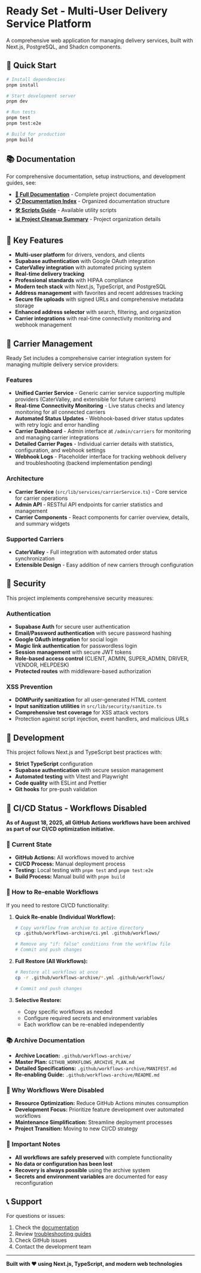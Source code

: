# Ready Set - Multi-User Delivery Service Platform

A comprehensive web application for managing delivery services, built with Next.js, PostgreSQL, and Shadcn components.

## 🚀 Quick Start

```bash
# Install dependencies
pnpm install

# Start development server
pnpm dev

# Run tests
pnpm test
pnpm test:e2e

# Build for production
pnpm build
```

## 📚 Documentation

For comprehensive documentation, setup instructions, and development guides, see:

- **[📖 Full Documentation](docs/README.md)** - Complete project documentation
- **[📋 Documentation Index](docs/DOCUMENTATION_INDEX.md)** - Organized documentation structure
- **[🛠️ Scripts Guide](scripts/README.md)** - Available utility scripts
- **[📊 Project Cleanup Summary](docs/PROJECT_CLEANUP_SUMMARY.md)** - Project organization details

## 🎯 Key Features

- **Multi-user platform** for drivers, vendors, and clients
- **Supabase authentication** with Google OAuth integration
- **CaterValley integration** with automated pricing system
- **Real-time delivery tracking**
- **Professional standards** with HIPAA compliance
- **Modern tech stack** with Next.js, TypeScript, and PostgreSQL
- **Address management** with favorites and recent addresses tracking
- **Secure file uploads** with signed URLs and comprehensive metadata storage
- **Enhanced address selector** with search, filtering, and organization
- **Carrier integrations** with real-time connectivity monitoring and webhook management

## 🚚 Carrier Management

Ready Set includes a comprehensive carrier integration system for managing multiple delivery service providers:

### Features
- **Unified Carrier Service** - Generic carrier service supporting multiple providers (CaterValley, and extensible for future carriers)
- **Real-time Connectivity Monitoring** - Live status checks and latency monitoring for all connected carriers
- **Automated Status Updates** - Webhook-based driver status updates with retry logic and error handling
- **Carrier Dashboard** - Admin interface at `/admin/carriers` for monitoring and managing carrier integrations
- **Detailed Carrier Pages** - Individual carrier details with statistics, configuration, and webhook settings
- **Webhook Logs** - Placeholder interface for tracking webhook delivery and troubleshooting (backend implementation pending)

### Architecture
- **Carrier Service** (`src/lib/services/carrierService.ts`) - Core service for carrier operations
- **Admin API** - RESTful API endpoints for carrier statistics and management
- **Carrier Components** - React components for carrier overview, details, and summary widgets

### Supported Carriers
- **CaterValley** - Full integration with automated order status synchronization
- **Extensible Design** - Easy addition of new carriers through configuration

## 🔐 Security

This project implements comprehensive security measures:

### Authentication
- **Supabase Auth** for secure user authentication
- **Email/Password authentication** with secure password hashing
- **Google OAuth integration** for social login
- **Magic link authentication** for passwordless login
- **Session management** with secure JWT tokens
- **Role-based access control** (CLIENT, ADMIN, SUPER_ADMIN, DRIVER, VENDOR, HELPDESK)
- **Protected routes** with middleware-based authorization

### XSS Prevention
- **DOMPurify sanitization** for all user-generated HTML content
- **Input sanitization utilities** in `src/lib/security/sanitize.ts`
- **Comprehensive test coverage** for XSS attack vectors
- Protection against script injection, event handlers, and malicious URLs

## 🔧 Development

This project follows Next.js and TypeScript best practices with:

- **Strict TypeScript** configuration
- **Supabase authentication** with secure session management
- **Automated testing** with Vitest and Playwright
- **Code quality** with ESLint and Prettier
- **Git hooks** for pre-push validation

## 🚫 CI/CD Status - Workflows Disabled

**As of August 18, 2025, all GitHub Actions workflows have been archived as part of our CI/CD optimization initiative.**

### 📁 Current State
- **GitHub Actions:** All workflows moved to archive
- **CI/CD Process:** Manual deployment process
- **Testing:** Local testing with `pnpm test` and `pnpm test:e2e`
- **Build Process:** Manual build with `pnpm build`

### 🔄 How to Re-enable Workflows
If you need to restore CI/CD functionality:

1. **Quick Re-enable (Individual Workflow):**
   ```bash
   # Copy workflow from archive to active directory
   cp .github/workflows-archive/ci.yml .github/workflows/
   
   # Remove any "if: false" conditions from the workflow file
   # Commit and push changes
   ```

2. **Full Restore (All Workflows):**
   ```bash
   # Restore all workflows at once
   cp -r .github/workflows-archive/*.yml .github/workflows/
   
   # Commit and push changes
   ```

3. **Selective Restore:**
   - Copy specific workflows as needed
   - Configure required secrets and environment variables
   - Each workflow can be re-enabled independently

### 📚 Archive Documentation
- **Archive Location:** `.github/workflows-archive/`
- **Master Plan:** `GITHUB_WORKFLOWS_ARCHIVE_PLAN.md`
- **Detailed Specifications:** `.github/workflows-archive/MANIFEST.md`
- **Re-enabling Guide:** `.github/workflows-archive/README.md`

### 🎯 Why Workflows Were Disabled
- **Resource Optimization:** Reduce GitHub Actions minutes consumption
- **Development Focus:** Prioritize feature development over automated workflows
- **Maintenance Simplification:** Streamline deployment processes
- **Project Transition:** Moving to new CI/CD strategy

### 🚨 Important Notes
- **All workflows are safely preserved** with complete functionality
- **No data or configuration has been lost**
- **Recovery is always possible** using the archive system
- **Secrets and environment variables** are documented for easy reconfiguration

## 📞 Support

For questions or issues:

1. Check the [documentation](docs/README.md)
2. Review [troubleshooting guides](docs/)
3. Check GitHub issues
4. Contact the development team

---

**Built with ❤️ using Next.js, TypeScript, and modern web technologies**
